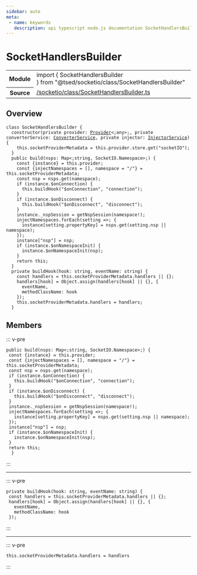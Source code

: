 ```yaml
---
sidebar: auto
meta:
 - name: keywords
   description: api typescript node.js documentation SocketHandlersBuilder class
---
```

# SocketHandlersBuilder <Badge text="Class" type="class"/>
<!-- Summary -->
<section class="symbol-info"><table class="is-full-width"><tbody><tr><th>Module</th><td><div class="lang-typescript"><span class="token keyword">import</span> { SocketHandlersBuilder }&nbsp;<span class="token keyword">from</span>&nbsp;<span class="token string">"@tsed/socketio/class/SocketHandlersBuilder"</span></div></td></tr><tr><th>Source</th><td><a href="https://github.com/Romakita/ts-express-decorators/blob/v4.30.1/src//socketio/class/SocketHandlersBuilder.ts#L0-L0">/socketio/class/SocketHandlersBuilder.ts</a></td></tr></tbody></table></section>

<!-- Overview -->
## Overview


<pre><code class="typescript-lang "><span class="token keyword">class</span> SocketHandlersBuilder <span class="token punctuation">{</span>
  <span class="token keyword">constructor</span><span class="token punctuation">(</span><span class="token keyword">private</span> provider<span class="token punctuation">:</span> <a href="/api/common/di/class/Provider.html"><span class="token">Provider</span></a>&lt<span class="token punctuation">;</span><span class="token keyword">any</span>&gt<span class="token punctuation">;</span><span class="token punctuation">,</span> <span class="token keyword">private</span> converterService<span class="token punctuation">:</span> <a href="/api/common/converters/services/ConverterService.html"><span class="token">ConverterService</span></a><span class="token punctuation">,</span> <span class="token keyword">private</span> injector<span class="token punctuation">:</span> <a href="/api/common/di/services/InjectorService.html"><span class="token">InjectorService</span></a><span class="token punctuation">)</span> <span class="token punctuation">{</span>
    this.socketProviderMetadata<span class="token punctuation"> = </span>this.provider.store.<span class="token function">get</span><span class="token punctuation">(</span>"socketIO"<span class="token punctuation">)</span><span class="token punctuation">;</span>
  <span class="token punctuation">}</span>
  <span class="token keyword">public</span> <span class="token function">build</span><span class="token punctuation">(</span>nsps<span class="token punctuation">:</span> Map&lt<span class="token punctuation">;</span><span class="token keyword">string</span><span class="token punctuation">,</span> SocketIO.Namespace&gt<span class="token punctuation">;</span><span class="token punctuation">)</span> <span class="token punctuation">{</span>
    <span class="token keyword">const</span> <span class="token punctuation">{</span>instance<span class="token punctuation">}</span><span class="token punctuation"> = </span>this.provider<span class="token punctuation">;</span>
    <span class="token keyword">const</span> <span class="token punctuation">{</span>injectNamespaces<span class="token punctuation"> = </span><span class="token punctuation">[</span><span class="token punctuation">]</span><span class="token punctuation">,</span> namespace<span class="token punctuation"> = </span>"/"<span class="token punctuation">}</span><span class="token punctuation"> = </span>this.socketProviderMetadata<span class="token punctuation">;</span>
    <span class="token keyword">const</span> nsp<span class="token punctuation"> = </span>nsps.<span class="token function">get</span><span class="token punctuation">(</span>namespace<span class="token punctuation">)</span><span class="token punctuation">;</span>
    if <span class="token punctuation">(</span>instance.$onConnection<span class="token punctuation">)</span> <span class="token punctuation">{</span>
      this.<span class="token function">buildHook</span><span class="token punctuation">(</span>"$onConnection"<span class="token punctuation">,</span> "connection"<span class="token punctuation">)</span><span class="token punctuation">;</span>
    <span class="token punctuation">}</span>
    if <span class="token punctuation">(</span>instance.$onDisconnect<span class="token punctuation">)</span> <span class="token punctuation">{</span>
      this.<span class="token function">buildHook</span><span class="token punctuation">(</span>"$onDisconnect"<span class="token punctuation">,</span> "disconnect"<span class="token punctuation">)</span><span class="token punctuation">;</span>
    <span class="token punctuation">}</span>
    instance._nspSession<span class="token punctuation"> = </span><span class="token function">getNspSession</span><span class="token punctuation">(</span>namespace!<span class="token punctuation">)</span><span class="token punctuation">;</span>
    injectNamespaces.<span class="token function">forEach</span><span class="token punctuation">(</span>setting =&gt<span class="token punctuation">;</span> <span class="token punctuation">{</span>
      instance<span class="token punctuation">[</span>setting.propertyKey<span class="token punctuation">]</span><span class="token punctuation"> = </span>nsps.<span class="token function">get</span><span class="token punctuation">(</span>setting.nsp || namespace<span class="token punctuation">)</span><span class="token punctuation">;</span>
    <span class="token punctuation">}</span><span class="token punctuation">)</span><span class="token punctuation">;</span>
    instance<span class="token punctuation">[</span>"nsp"<span class="token punctuation">]</span><span class="token punctuation"> = </span>nsp<span class="token punctuation">;</span>
    if <span class="token punctuation">(</span>instance.$onNamespaceInit<span class="token punctuation">)</span> <span class="token punctuation">{</span>
      instance.$<span class="token function">onNamespaceInit</span><span class="token punctuation">(</span>nsp<span class="token punctuation">)</span><span class="token punctuation">;</span>
    <span class="token punctuation">}</span>
    return this<span class="token punctuation">;</span>
  <span class="token punctuation">}</span>
  <span class="token keyword">private</span> <span class="token function">buildHook</span><span class="token punctuation">(</span>hook<span class="token punctuation">:</span> <span class="token keyword">string</span><span class="token punctuation">,</span> eventName<span class="token punctuation">:</span> <span class="token keyword">string</span><span class="token punctuation">)</span> <span class="token punctuation">{</span>
    <span class="token keyword">const</span> handlers<span class="token punctuation"> = </span>this.socketProviderMetadata.handlers || <span class="token punctuation">{</span><span class="token punctuation">}</span><span class="token punctuation">;</span>
    handlers<span class="token punctuation">[</span>hook<span class="token punctuation">]</span><span class="token punctuation"> = </span>Object.<span class="token function">assign</span><span class="token punctuation">(</span>handlers<span class="token punctuation">[</span>hook<span class="token punctuation">]</span> || <span class="token punctuation">{</span><span class="token punctuation">}</span><span class="token punctuation">,</span> <span class="token punctuation">{</span>
      eventName<span class="token punctuation">,</span>
      methodClassName<span class="token punctuation">:</span> hook
    <span class="token punctuation">}</span><span class="token punctuation">)</span><span class="token punctuation">;</span>
    this.socketProviderMetadata.handlers<span class="token punctuation"> = </span>handlers<span class="token punctuation">;</span>
  <span class="token punctuation">}</span></code></pre>



<!-- Members -->




## Members


::: v-pre

<div class="method-overview">
<pre><code class="typescript-lang "><span class="token keyword">public</span> <span class="token function">build</span><span class="token punctuation">(</span>nsps<span class="token punctuation">:</span> Map&lt<span class="token punctuation">;</span><span class="token keyword">string</span><span class="token punctuation">,</span> SocketIO.Namespace&gt<span class="token punctuation">;</span><span class="token punctuation">)</span> <span class="token punctuation">{</span>
 <span class="token keyword">const</span> <span class="token punctuation">{</span>instance<span class="token punctuation">}</span><span class="token punctuation"> = </span>this.provider<span class="token punctuation">;</span>
 <span class="token keyword">const</span> <span class="token punctuation">{</span>injectNamespaces<span class="token punctuation"> = </span><span class="token punctuation">[</span><span class="token punctuation">]</span><span class="token punctuation">,</span> namespace<span class="token punctuation"> = </span>"/"<span class="token punctuation">}</span><span class="token punctuation"> = </span>this.socketProviderMetadata<span class="token punctuation">;</span>
 <span class="token keyword">const</span> nsp<span class="token punctuation"> = </span>nsps.<span class="token function">get</span><span class="token punctuation">(</span>namespace<span class="token punctuation">)</span><span class="token punctuation">;</span>
 if <span class="token punctuation">(</span>instance.$onConnection<span class="token punctuation">)</span> <span class="token punctuation">{</span>
   this.<span class="token function">buildHook</span><span class="token punctuation">(</span>"$onConnection"<span class="token punctuation">,</span> "connection"<span class="token punctuation">)</span><span class="token punctuation">;</span>
 <span class="token punctuation">}</span>
 if <span class="token punctuation">(</span>instance.$onDisconnect<span class="token punctuation">)</span> <span class="token punctuation">{</span>
   this.<span class="token function">buildHook</span><span class="token punctuation">(</span>"$onDisconnect"<span class="token punctuation">,</span> "disconnect"<span class="token punctuation">)</span><span class="token punctuation">;</span>
 <span class="token punctuation">}</span>
 instance._nspSession<span class="token punctuation"> = </span><span class="token function">getNspSession</span><span class="token punctuation">(</span>namespace!<span class="token punctuation">)</span><span class="token punctuation">;</span>
 injectNamespaces.<span class="token function">forEach</span><span class="token punctuation">(</span>setting =&gt<span class="token punctuation">;</span> <span class="token punctuation">{</span>
   instance<span class="token punctuation">[</span>setting.propertyKey<span class="token punctuation">]</span><span class="token punctuation"> = </span>nsps.<span class="token function">get</span><span class="token punctuation">(</span>setting.nsp || namespace<span class="token punctuation">)</span><span class="token punctuation">;</span>
 <span class="token punctuation">}</span><span class="token punctuation">)</span><span class="token punctuation">;</span>
 instance<span class="token punctuation">[</span>"nsp"<span class="token punctuation">]</span><span class="token punctuation"> = </span>nsp<span class="token punctuation">;</span>
 if <span class="token punctuation">(</span>instance.$onNamespaceInit<span class="token punctuation">)</span> <span class="token punctuation">{</span>
   instance.$<span class="token function">onNamespaceInit</span><span class="token punctuation">(</span>nsp<span class="token punctuation">)</span><span class="token punctuation">;</span>
 <span class="token punctuation">}</span>
 return this<span class="token punctuation">;</span>
  <span class="token punctuation">}</span></code></pre>

</div>



:::



***



::: v-pre

<div class="method-overview">
<pre><code class="typescript-lang "><span class="token keyword">private</span> <span class="token function">buildHook</span><span class="token punctuation">(</span>hook<span class="token punctuation">:</span> <span class="token keyword">string</span><span class="token punctuation">,</span> eventName<span class="token punctuation">:</span> <span class="token keyword">string</span><span class="token punctuation">)</span> <span class="token punctuation">{</span>
 <span class="token keyword">const</span> handlers<span class="token punctuation"> = </span>this.socketProviderMetadata.handlers || <span class="token punctuation">{</span><span class="token punctuation">}</span><span class="token punctuation">;</span>
 handlers<span class="token punctuation">[</span>hook<span class="token punctuation">]</span><span class="token punctuation"> = </span>Object.<span class="token function">assign</span><span class="token punctuation">(</span>handlers<span class="token punctuation">[</span>hook<span class="token punctuation">]</span> || <span class="token punctuation">{</span><span class="token punctuation">}</span><span class="token punctuation">,</span> <span class="token punctuation">{</span>
   eventName<span class="token punctuation">,</span>
   methodClassName<span class="token punctuation">:</span> hook
 <span class="token punctuation">}</span><span class="token punctuation">)</span><span class="token punctuation">;</span></code></pre>

</div>



:::



***



::: v-pre

<div class="method-overview">
<pre><code class="typescript-lang ">this.socketProviderMetadata.handlers<span class="token punctuation"> = </span>handlers</code></pre>

</div>



:::
